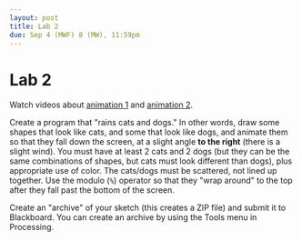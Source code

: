 ```yaml
---
layout: post
title: Lab 2
due: Sep 4 (MWF) 8 (MW), 11:59pm
---
```


# Lab 2

Watch videos about [animation 1](/videos/2014-08-14-animation-1.html)
and [animation 2](/videos/2014-08-14-animation-2.html).

Create a program that "rains cats and dogs." In other words, draw some
shapes that look like cats, and some that look like dogs, and animate
them so that they fall down the screen, at a slight angle **to the
right** (there is a slight wind). You must have at least 2 cats and 2
dogs (but they can be the same combinations of shapes, but cats must
look different than dogs), plus appropriate use of color. The
cats/dogs must be scattered, not lined up together. Use the modulo
(`%`) operator so that they "wrap around" to the top after they fall
past the bottom of the screen.

Create an "archive" of your sketch (this creates a ZIP file) and
submit it to Blackboard. You can create an archive by using the Tools
menu in Processing.
